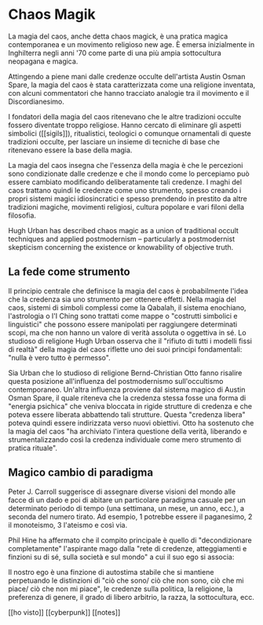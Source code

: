 # Chaos Magik

La magia del caos, anche detta chaos magick, è una pratica magica contemporanea e un movimento religioso new age. È emersa inizialmente in Inghilterra negli anni '70 come parte di una più ampia sottocultura neopagana e magica.

Attingendo a piene mani dalle credenze occulte dell'artista Austin Osman Spare, la magia del caos è stata caratterizzata come una religione inventata, con alcuni commentatori che hanno tracciato analogie tra il movimento e il Discordianesimo.

I fondatori della magia del caos ritenevano che le altre tradizioni occulte fossero diventate troppo religiose. Hanno cercato di eliminare gli aspetti simbolici ([[sigils]]), ritualistici, teologici o comunque ornamentali di queste tradizioni occulte, per lasciare un insieme di tecniche di base che ritenevano essere la base della magia.

La magia del caos insegna che l'essenza della magia è che le percezioni sono condizionate dalle credenze e che il mondo come lo percepiamo può essere cambiato modificando deliberatamente tali credenze. I maghi del caos trattano quindi le credenze come uno strumento, spesso creando i propri sistemi magici idiosincratici e spesso prendendo in prestito da altre tradizioni magiche, movimenti religiosi, cultura popolare e vari filoni della filosofia.

Hugh Urban has described chaos magic as a union of traditional occult techniques and applied postmodernism – particularly a postmodernist skepticism concerning the existence or knowability of objective truth.

## La fede come strumento
Il principio centrale che definisce la magia del caos è probabilmente l'idea che la credenza sia uno strumento per ottenere effetti. Nella magia del caos, sistemi di simboli complessi come la Qabalah, il sistema enochiano, l'astrologia o l'I Ching sono trattati come mappe o "costrutti simbolici e linguistici" che possono essere manipolati per raggiungere determinati scopi, ma che non hanno un valore di verità assoluta o oggettiva in sé. Lo studioso di religione Hugh Urban osserva che il "rifiuto di tutti i modelli fissi di realtà" della magia del caos riflette uno dei suoi principi fondamentali: "nulla è vero tutto è permesso".

Sia Urban che lo studioso di religione Bernd-Christian Otto fanno risalire questa posizione all'influenza del postmodernismo sull'occultismo contemporaneo. Un'altra influenza proviene dal sistema magico di Austin Osman Spare, il quale riteneva che la credenza stessa fosse una forma di "energia psichica" che veniva bloccata in rigide strutture di credenza e che poteva essere liberata abbattendo tali strutture. Questa "credenza libera" poteva quindi essere indirizzata verso nuovi obiettivi. Otto ha sostenuto che la magia del caos "ha archiviato l'intera questione della verità, liberando e strumentalizzando così la credenza individuale come mero strumento di pratica rituale".

## Magico cambio di paradigma
Peter J. Carroll suggerisce di assegnare diverse visioni del mondo alle facce di un dado e poi di abitare un particolare paradigma casuale per un determinato periodo di tempo (una settimana, un mese, un anno, ecc.), a seconda del numero tirato. Ad esempio, 1 potrebbe essere il paganesimo, 2 il monoteismo, 3 l'ateismo e così via.

Phil Hine ha affermato che il compito principale è quello di "decondizionare completamente" l'aspirante mago dalla "rete di credenze, atteggiamenti e finzioni su di sé, sulla società e sul mondo" a cui il suo ego si associa:

Il nostro ego è una finzione di autostima stabile che si mantiene perpetuando le distinzioni di "ciò che sono/ ciò che non sono, ciò che mi piace/ ciò che non mi piace", le credenze sulla politica, la religione, la preferenza di genere, il grado di libero arbitrio, la razza, la sottocultura, ecc.

[[ho visto]]
[[cyberpunk]]
[[notes]]
